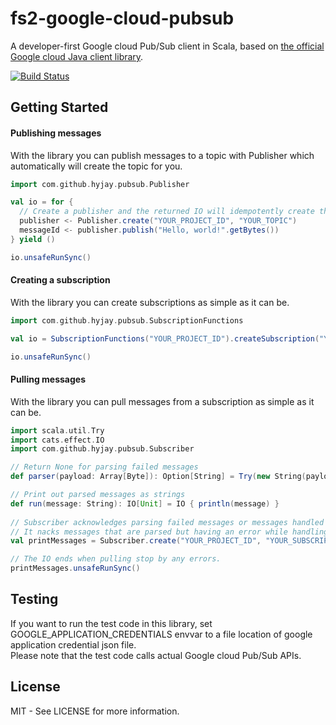 # fs2-google-cloud-pubsub
A developer-first Google cloud Pub/Sub client in Scala, based on [the official Google cloud Java client library](https://github.com/googleapis/google-cloud-java/tree/master/google-cloud-clients/google-cloud-pubsub).

[![Build Status](https://travis-ci.org/hyjay/fs2-google-cloud-pubsub.svg?branch=master)](https://travis-ci.org/hyjay/fs2-google-cloud-pubsub)

## Getting Started
#### Publishing messages
With the library you can publish messages to a topic with Publisher which automatically will create the topic for you.
```scala
import com.github.hyjay.pubsub.Publisher

val io = for {
  // Create a publisher and the returned IO will idempotently create the topic for you. 
  publisher <- Publisher.create("YOUR_PROJECT_ID", "YOUR_TOPIC")
  messageId <- publisher.publish("Hello, world!".getBytes())
} yield ()

io.unsafeRunSync()
```

#### Creating a subscription
With the library you can create subscriptions as simple as it can be.
```scala
import com.github.hyjay.pubsub.SubscriptionFunctions

val io = SubscriptionFunctions("YOUR_PROJECT_ID").createSubscription("YOUR_TOPIC", "YOUR_SUBSCRIPTION")

io.unsafeRunSync()
```

#### Pulling messages
With the library you can pull messages from a subscription as simple as it can be.
```scala
import scala.util.Try
import cats.effect.IO
import com.github.hyjay.pubsub.Subscriber

// Return None for parsing failed messages
def parser(payload: Array[Byte]): Option[String] = Try(new String(payload)).toOption

// Print out parsed messages as strings
def run(message: String): IO[Unit] = IO { println(message) }
 
// Subscriber acknowledges parsing failed messages or messages handled by `run` without an error
// It nacks messages that are parsed but having an error while handling
val printMessages = Subscriber.create("YOUR_PROJECT_ID", "YOUR_SUBSCRIPTION").subscribe(parser)(run)

// The IO ends when pulling stop by any errors.
printMessages.unsafeRunSync()
```

## Testing
If you want to run the test code in this library, set GOOGLE_APPLICATION_CREDENTIALS envvar to a file location of
google application credential json file.  
Please note that the test code calls actual Google cloud Pub/Sub APIs.

## License
MIT - See LICENSE for more information.